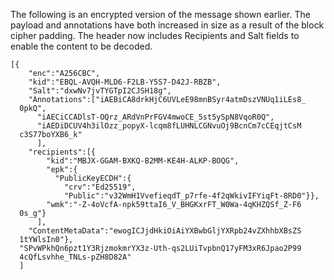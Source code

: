 
The following is an encrypted version of the message shown earlier. 
The payload and annotations have both increased in size as a result
of the block cipher padding. The header now
includes Recipients and Salt fields to enable the content to be decoded.

~~~~
[{
    "enc":"A256CBC",
    "kid":"EBQL-AVQH-MLD6-F2LB-Y5S7-D42J-RBZB",
    "Salt":"dxwNv7jvTYGTpI2CJSH18g",
    "Annotations":["iAEBiCA8drkHjC6UVLeE98mnBSyr4atmDszVNUq1iLEs8_
  0pkQ",
      "iAECiCCADlsT-OQrz_ARdVnPrFGV4mwoCE_5st5ySpN8VqoR0Q",
      "iAEDiDCUV4h3ilOzz_popyX-lcqm8fLUHNLCGNvuOj9BcnCm7cCEqjtCsM
  c3S77boYXB6_k"
      ],
    "recipients":[{
        "kid":"MBJX-GGAM-BXKQ-B2MM-KE4H-ALKP-BOQG",
        "epk":{
          "PublicKeyECDH":{
            "crv":"Ed25519",
            "Public":"v32WmH1VvefieqdT_p7rfe-4f2qWkivIFYiqFt-8RD0"}},
        "wmk":"-Z-4oVcfA-npk59ttaI6_V_BHGKxrFT_W0Wa-4qKHZQSf_Z-F6
  0s_g"}
      ],
    "ContentMetaData":"ewogICJjdHkiOiAiYXBwbGljYXRpb24vZXhhbXBsZS
  1tYWlsIn0"},
  "SPvWPkhQn6pzt1Y3RjzmokmrYX3z-Uth-qs2LUiTvpbnQ17yFM3xR6Jpao2P99
  4cQfLsvhhe_TNLs-pZH8D82A"
  ]
~~~~

